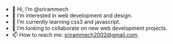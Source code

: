 - 👋 Hi, I’m @srirammech
- 👀 I’m interested in web development and design.
- 🌱 I’m currently learning css3 and javascript.
- 💞️ I’m looking to collaborate on new web development projects.
- 📫 How to reach me: srirammech2002@gmail.com.

<!---
srirammech/srirammech is a ✨ special ✨ repository because its `README.md` (this file) appears on your GitHub profile.
You can click the Preview link to take a look at your changes.
--->
